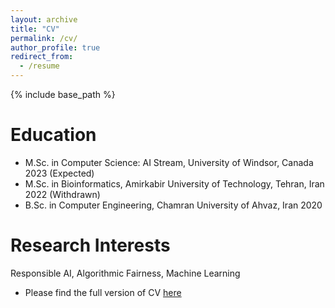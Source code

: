 ```yaml
---
layout: archive
title: "CV"
permalink: /cv/
author_profile: true
redirect_from:
  - /resume
---
```


{% include base_path %}

Education
======
* M.Sc. in Computer Science: AI Stream, University of Windsor, Canada  2023 (Expected)
* M.Sc. in Bioinformatics, Amirkabir University of Technology, Tehran, Iran  2022 (Withdrawn)
* B.Sc. in Computer Engineering, Chamran University of Ahvaz, Iran  2020


Research Interests
======
Responsible AI, Algorithmic Fairness, Machine Learning

* Please find the full version of CV [here](https://github.com/Hamedloghmani/hamedloghmani.github.io/blob/2d99a1327eb34b36cb09de37d2a6e7ce43497c3e/files/HamedLoghmani_Resume_August2023.pdf)
